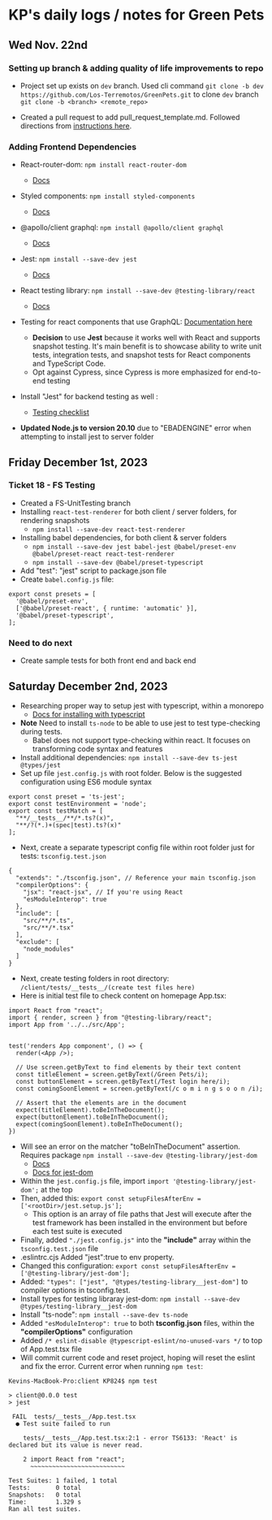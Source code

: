 # KP's daily logs / notes for Green Pets

## Wed Nov. 22nd

### Setting up branch & adding quality of life improvements to repo
- Project set up exists on ```dev``` branch. Used cli command ```git clone -b dev https://github.com/Los-Terremotos/GreenPets.git``` to clone ```dev``` branch
```git clone -b <branch> <remote_repo>```

- Created a pull request to add pull_request_template.md. Followed directions from [instructions here](https://docs.github.com/en/communities/using-templates-to-encourage-useful-issues-and-pull-requests/creating-a-pull-request-template-for-your-repository).

### Adding Frontend Dependencies
- React-router-dom: `npm install react-router-dom`
  - [Docs](https://reactrouter.com/en/main/start/tutorial)
- Styled components: `npm install styled-components`
  - [Docs](https://styled-components.com/docs/basics#installation)
- @apollo/client graphql: `npm install @apollo/client graphql`
  - [Docs](https://www.apollographql.com/docs/react/get-started)
- Jest: `npm install --save-dev jest`
  - [Docs](https://jestjs.io/docs/getting-started)
- React testing library: `npm install --save-dev @testing-library/react`
  - [Docs](https://testing-library.com/docs/react-testing-library/intro/)
- Testing for react components that use GraphQL: [Documentation here](https://www.apollographql.com/docs/react/development-testing/testing/)
  - **Decision** to use **Jest** because it works well with React and supports snapshot testing. It's main benefit is to showcase ability to write unit tests, integration tests, and snapshot tests for React components and TypeScript Code.
  - Opt against Cypress, since Cypress is more emphasized for end-to-end testing

- Install "Jest" for backend testing as well : 
  - [Testing checklist](https://dev.to/amplication/best-practices-in-testing-graphql-apis-499n)
- **Updated Node.js to version 20.10** due to "EBADENGINE" error when attempting to install jest to server folder


## Friday December 1st, 2023

### Ticket 18 - FS Testing
- Created a FS-UnitTesting branch
- Installing `react-test-renderer` for both client / server folders, for rendering snapshots
  - `npm install --save-dev react-test-renderer`
- Installing babel dependencies, for both client & server folders
  - `npm install --save-dev jest babel-jest @babel/preset-env @babel/preset-react react-test-renderer`
  - `npm install --save-dev @babel/preset-typescript`
- Add "test": "jest" script to package.json file 
- Create `babel.config.js` file:
```
export const presets = [
  '@babel/preset-env',
  ['@babel/preset-react', { runtime: 'automatic' }],
  '@babel/preset-typescript', 
];
```

### Need to do next
- Create sample tests for both front end and back end


## Saturday December 2nd, 2023
- Researching proper way to setup jest with typescript, within a monorepo
  - [Docs for installing with typescript](https://jestjs.io/docs/getting-started#using-typescript)
- **Note** Need to install `ts-node` to be able to use jest to test type-checking during tests.
  - Babel does not support type-checking within react. It focuses on transforming code syntax and features
- Install additional dependencies: `npm install --save-dev ts-jest @types/jest`
- Set up file `jest.config.js` with root folder. Below is the suggested configuration using ES6 module syntax
```
export const preset = 'ts-jest';
export const testEnvironment = 'node';
export const testMatch = [
  "**/__tests__/**/*.ts?(x)",
  "**/?(*.)+(spec|test).ts?(x)"
];

```
- Next, create a separate typescript config file within root folder just for tests: `tsconfig.test.json`
```
{
  "extends": "./tsconfig.json", // Reference your main tsconfig.json
  "compilerOptions": {
    "jsx": "react-jsx", // If you're using React
    "esModuleInterop": true
  },
  "include": [
    "src/**/*.ts",
    "src/**/*.tsx"
  ],
  "exclude": [
    "node_modules"
  ]
}

```
- Next, create testing folders in root directory: `/client/tests/__tests__/(create test files here)`
- Here is initial test file to check content on homepage App.tsx:
```
import React from "react";
import { render, screen } from "@testing-library/react";
import App from '../../src/App';


test('renders App component', () => {
  render(<App />);

  // Use screen.getByText to find elements by their text content
  const titleElement = screen.getByText(/Green Pets/i);
  const buttonElement = screen.getByText(/Test login here/i);
  const comingSoonElement = screen.getByText(/c o m i n g s o o n /i);

  // Assert that the elements are in the document
  expect(titleElement).toBeInTheDocument();
  expect(buttonElement).toBeInTheDocument();
  expect(comingSoonElement).toBeInTheDocument();
})
```
- Will see an error on the matcher "toBeInTheDocument" assertion. Requires package `npm install --save-dev @testing-library/jest-dom`
  - [Docs](https://www.npmjs.com/package/@testing-library/jest-dom)
  - [Docs for jest-dom](https://testing-library.com/docs/ecosystem-jest-dom/)
- Within the `jest.config.js` file, import `import '@testing-library/jest-dom';` at the top
- Then, added this: `export const setupFilesAfterEnv = ['<rootDir>/jest.setup.js'];`
  - This option is an array of file paths that Jest will execute after the test framework has been installed in the environment but before each test suite is executed
- Finally, added `"./jest.config.js"` into the **"include"** array within the `tsconfig.test.json` file
- .eslintrc.cjs Added "jest":true to env property.
- Changed this configuration: `export const setupFilesAfterEnv = ['@testing-library/jest-dom'];`
- Added: `"types": ["jest", "@types/testing-library__jest-dom"]` to compiler options in tsconfig.test.
- Install types for testing libraray jest-dom: `npm install --save-dev @types/testing-library__jest-dom`
- Install "ts-node": `npm install --save-dev ts-node`
- Added `"esModuleInterop": true` to both **tsconfig.json** files, within the **"compilerOptions"** configuration
- Added `/* eslint-disable @typescript-eslint/no-unused-vars */` to top of App.test.tsx file
- Will commit current code and reset project, hoping will reset the eslint and fix the error. Current error when running `npm test`:
```
Kevins-MacBook-Pro:client KP824$ npm test

> client@0.0.0 test
> jest

 FAIL  tests/__tests__/App.test.tsx
  ● Test suite failed to run

    tests/__tests__/App.test.tsx:2:1 - error TS6133: 'React' is declared but its value is never read.

    2 import React from "react";
      ~~~~~~~~~~~~~~~~~~~~~~~~~~

Test Suites: 1 failed, 1 total
Tests:       0 total
Snapshots:   0 total
Time:        1.329 s
Ran all test suites.
```